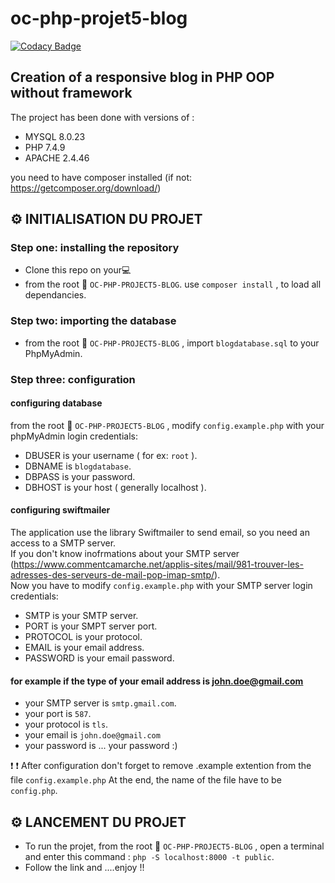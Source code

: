 # oc-php-projet5-blog

[![Codacy Badge](https://app.codacy.com/project/badge/Grade/19c8e61683884e51b95497b85df137dc)](https://www.codacy.com/gh/Flo654/oc-php-projet5-blog/dashboard?utm_source=github.com&amp;utm_medium=referral&amp;utm_content=Flo654/oc-php-projet5-blog&amp;utm_campaign=Badge_Grade)

## Creation of a responsive blog in PHP OOP without framework

The project has been done with versions of :
*   MYSQL 8.0.23
*   PHP 7.4.9
*   APACHE 2.4.46

you need to have composer installed (if not: https://getcomposer.org/download/)

## :gear: INITIALISATION DU PROJET

### Step one: installing the repository

*   Clone this repo on your:computer:
*   from the root :file_folder: `OC-PHP-PROJECT5-BLOG`. use  `composer install` , to load all dependancies. 

### Step two: importing the database

*   from the root :file_folder: `OC-PHP-PROJECT5-BLOG` , import `blogdatabase.sql` to your PhpMyAdmin.

 ### Step three: configuration

#### configuring database 

from the root :file_folder: `OC-PHP-PROJECT5-BLOG` , modify `config.example.php` with your phpMyAdmin login credentials:<br/>

*   DBUSER is your username ( for ex: `root` ).
*   DBNAME is `blogdatabase`.
*   DBPASS is your password.
*   DBHOST is your host ( generally localhost ).

#### configuring swiftmailer

The application use the library Swiftmailer to send email, so you need an access to a SMTP server.<br/>
If you don't know inofrmations about your SMTP server (https://www.commentcamarche.net/applis-sites/mail/981-trouver-les-adresses-des-serveurs-de-mail-pop-imap-smtp/).<br/>
Now you have to modify `config.example.php` with your SMTP server login credentials:

*   SMTP is your SMTP server.
*   PORT is your SMPT server port.
*   PROTOCOL is your protocol.
*   EMAIL is your email address.
*   PASSWORD is your email password.

#### for example if the type of your email address is john.doe@gmail.com  

*   your SMTP server is `smtp.gmail.com`.
*   your port is `587`.
*   your protocol is `tls`.
*   your email is `john.doe@gmail.com`
*   your password is ... your password :)

:heavy_exclamation_mark: :heavy_exclamation_mark:  After configuration don't forget to remove .example extention from the file `config.example.php`
 At the end, the name of the file have to be `config.php`.

 ## :gear: LANCEMENT DU PROJET

*   To run the projet, from the root :file_folder: `OC-PHP-PROJECT5-BLOG` , open a terminal and enter this command : `php -S localhost:8000 -t public`.
*   Follow the link and ....enjoy !!



